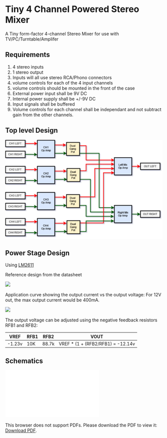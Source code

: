 # Tiny 4 Channel Powered Stereo Mixer

A Tiny form-factor 4-channel Stereo Mixer for use with TV/PC/Turntable/Amplifer

## Requirements

1. 4 stereo inputs
2. 1 stereo output
3. Inputs will all use stereo RCA/Phono connectors
4. volume controls for each of the 4 input channels
5. volume controls should be mounted in the front of the case
6. External power input shall be 9V DC
7. Internal power supply shall be +/-9V DC
8. Input signals shall be buffered
9. Volume controls for each channel shall  be independant and not subtract gain from the other channels.
  
## Top level Design

![](doc/design/BlockDiagram.drawio.png)

## Power Stage Design

Using [LM2611](https://www.ti.com/lit/ds/symlink/lm2611.pdf)

Reference design from the datasheet

![](doc/design/12V_to_–5V_Inverting_Converter.PNG)

Application curve showing the output current vs the output voltage: For 12V out, the max output current would be 400mA.

![](doc/design/ApplicationCurve-Max_Output_Current_vs_Output_Voltage_12V_to_–5V.png)

The output voltage can be adjusted using the negative feedback resistors RFB1 and RFB2:

|VREF|RFB1|RFB2|VOUT|
|-|-|-|-|
|-1.23v|10K|88.7k|VREF * (1 + (RFB2/RFB1)  = -12.14v|

## Schematics

<object data="doc/design/Tiny4xPoweredStereoMixer.pdf" type="application/pdf" width="1000px" height="1000px">
    <embed src="doc/design/Tiny4xPoweredStereoMixer.pdf">
        <p>This browser does not support PDFs. Please download the PDF to view it: <a href="doc/design/Tiny4xPoweredStereoMixer.pdf">Download PDF</a>.</p>
    </embed>
</object>
